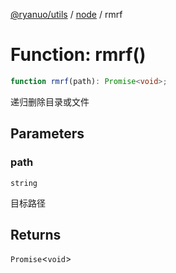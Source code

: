 [@ryanuo/utils](../../index.md) / [node](../index.md) / rmrf

# Function: rmrf()

```ts
function rmrf(path): Promise<void>;
```

递归删除目录或文件

## Parameters

### path

`string`

目标路径

## Returns

`Promise`\<`void`\>
